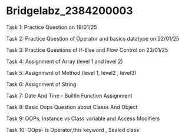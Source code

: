 # Bridgelabz_2384200003
Task 1:
Practice Question on 19/01/25

Task 2:
Practice Question of Operator and basics datatype on 22/01/25

Task 3: 
Practice Questions of If-Else and Flow Control on 23/01/25 

Task 4:
Assignment of Array (level 1 and level 2)

Task 5:
Assignment of Method (level 1, level2 , level3)

Task 6:
Assignment of String 

Task 7:
Date And Tine - BuiltIn Function Assignment 

Task 8:
Basic Oops Question about Classs And Object  

Task 9:
OOPs, Instance vs Class variable and Access Modifiers 

Task 10:
OOps- is Operator,this keyword , Sealed class 
